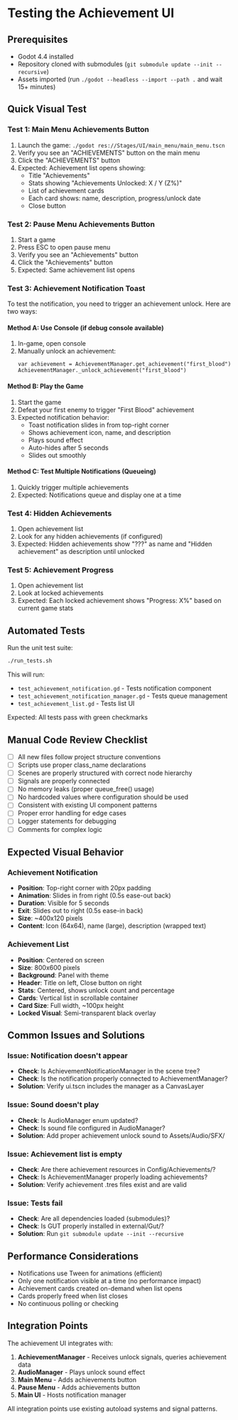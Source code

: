 # Testing the Achievement UI

## Prerequisites
- Godot 4.4 installed
- Repository cloned with submodules (`git submodule update --init --recursive`)
- Assets imported (run `./godot --headless --import --path .` and wait 15+ minutes)

## Quick Visual Test

### Test 1: Main Menu Achievements Button
1. Launch the game: `./godot res://Stages/UI/main_menu/main_menu.tscn`
2. Verify you see an "ACHIEVEMENTS" button on the main menu
3. Click the "ACHIEVEMENTS" button
4. Expected: Achievement list opens showing:
   - Title "Achievements"
   - Stats showing "Achievements Unlocked: X / Y (Z%)"
   - List of achievement cards
   - Each card shows: name, description, progress/unlock date
   - Close button

### Test 2: Pause Menu Achievements Button
1. Start a game
2. Press ESC to open pause menu
3. Verify you see an "Achievements" button
4. Click the "Achievements" button
5. Expected: Same achievement list opens

### Test 3: Achievement Notification Toast
To test the notification, you need to trigger an achievement unlock. Here are two ways:

#### Method A: Use Console (if debug console available)
1. In-game, open console
2. Manually unlock an achievement:
   ```gdscript
   var achievement = AchievementManager.get_achievement("first_blood")
   AchievementManager._unlock_achievement("first_blood")
   ```

#### Method B: Play the Game
1. Start the game
2. Defeat your first enemy to trigger "First Blood" achievement
3. Expected notification behavior:
   - Toast notification slides in from top-right corner
   - Shows achievement icon, name, and description
   - Plays sound effect
   - Auto-hides after 5 seconds
   - Slides out smoothly

#### Method C: Test Multiple Notifications (Queueing)
1. Quickly trigger multiple achievements
2. Expected: Notifications queue and display one at a time

### Test 4: Hidden Achievements
1. Open achievement list
2. Look for any hidden achievements (if configured)
3. Expected: Hidden achievements show "???" as name and "Hidden achievement" as description until unlocked

### Test 5: Achievement Progress
1. Open achievement list
2. Look at locked achievements
3. Expected: Each locked achievement shows "Progress: X%" based on current game stats

## Automated Tests

Run the unit test suite:
```bash
./run_tests.sh
```

This will run:
- `test_achievement_notification.gd` - Tests notification component
- `test_achievement_notification_manager.gd` - Tests queue management
- `test_achievement_list.gd` - Tests list UI

Expected: All tests pass with green checkmarks

## Manual Code Review Checklist

- [ ] All new files follow project structure conventions
- [ ] Scripts use proper class_name declarations
- [ ] Scenes are properly structured with correct node hierarchy
- [ ] Signals are properly connected
- [ ] No memory leaks (proper queue_free() usage)
- [ ] No hardcoded values where configuration should be used
- [ ] Consistent with existing UI component patterns
- [ ] Proper error handling for edge cases
- [ ] Logger statements for debugging
- [ ] Comments for complex logic

## Expected Visual Behavior

### Achievement Notification
- **Position**: Top-right corner with 20px padding
- **Animation**: Slides in from right (0.5s ease-out back)
- **Duration**: Visible for 5 seconds
- **Exit**: Slides out to right (0.5s ease-in back)
- **Size**: ~400x120 pixels
- **Content**: Icon (64x64), name (large), description (wrapped text)

### Achievement List
- **Position**: Centered on screen
- **Size**: 800x600 pixels
- **Background**: Panel with theme
- **Header**: Title on left, Close button on right
- **Stats**: Centered, shows unlock count and percentage
- **Cards**: Vertical list in scrollable container
- **Card Size**: Full width, ~100px height
- **Locked Visual**: Semi-transparent black overlay

## Common Issues and Solutions

### Issue: Notification doesn't appear
- **Check**: Is AchievementNotificationManager in the scene tree?
- **Check**: Is the notification properly connected to AchievementManager?
- **Solution**: Verify ui.tscn includes the manager as a CanvasLayer

### Issue: Sound doesn't play
- **Check**: Is AudioManager enum updated?
- **Check**: Is sound file configured in AudioManager?
- **Solution**: Add proper achievement unlock sound to Assets/Audio/SFX/

### Issue: Achievement list is empty
- **Check**: Are there achievement resources in Config/Achievements/?
- **Check**: Is AchievementManager properly loading achievements?
- **Solution**: Verify achievement .tres files exist and are valid

### Issue: Tests fail
- **Check**: Are all dependencies loaded (submodules)?
- **Check**: Is GUT properly installed in external/Gut/?
- **Solution**: Run `git submodule update --init --recursive`

## Performance Considerations

- Notifications use Tween for animations (efficient)
- Only one notification visible at a time (no performance impact)
- Achievement cards created on-demand when list opens
- Cards properly freed when list closes
- No continuous polling or checking

## Integration Points

The achievement UI integrates with:
1. **AchievementManager** - Receives unlock signals, queries achievement data
2. **AudioManager** - Plays unlock sound effect
3. **Main Menu** - Adds achievements button
4. **Pause Menu** - Adds achievements button
5. **Main UI** - Hosts notification manager

All integration points use existing autoload systems and signal patterns.
